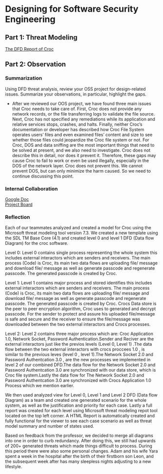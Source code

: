# Designing for Software Security Engineering


## Part 1: Threat Modeling

  [The DFD Report of Croc](https://htmlpreview.github.io/?https://github.com/ZexiXin/CYBR8420/blob/master/DFD%20report/DFD%20Report%20of%20Croc%20Version%202.htm)


## Part 2: Observation


### Summarization
Using DFD threat analysis, review your OSS project for design-related issues. Summarize your observations, in particular, highlight the gaps.

 * After we reviewed our OOS project, we have found three main issues that Croc needs to take care of. First, Croc does not provide any network records, or the file                transferring logs to validate the file source. Next, Croc has not specified any remediations while its application and relative services stops, crashes, and halts.              Finally, neither Croc’s documentation or developer has described how Croc File System operates users’ files and even examined files’ content and size to see whether 
   those files could jeopardize the Croc file system or not.
   For Croc, DOS and data sniffing are the most important things that need to be solved at present, and we also need to investigate. Croc does not describe this in detail, nor      does it prevent it. Therefore, these gaps may cause Croc to fail to work or even be used illegally, especially in the DOS of the network layer. Croc does not prevent this. We    cannot prevent DOS, but can only minimize the harm caused. So we need to continue discussing this point.


### Internal Collaboration
[Google Doc](https://docs.google.com/document/d/12EbnDpuQff2Qv3mEIP6GIVfT_WmlxSaez4pV_MRjUlI/edit?usp=sharing)  
[Project Board](https://github.com/ZexiXin/CYBR8420/projects/1)


### Reflection

Each of our teammates analyzed and created a model for Croc using the Microsoft threat modeling tool version 7.3. We created a new template using the SDL TM Base Core (4.1) and created level 0 and level 1 DFD (Data flow Diagram) for the croc software. 

Level 0: Level 0 contains single process representing the whole system this includes external interactors which are senders and receivers. The main process (Code) is Croc, its main two data flows are uploading file/ message and download file/ message as well as generate passcode and regenerate passcode. The generated passcode is created by Croc.

Level 1: Level 1 contains major process and stored identifies this includes external interactors which are senders and receivers. The main process (Code) is Croc, its main two data flows are uploading file/ message and download file/ message as well as generate passcode and regenerate passcode. The generated passcode is created by Croc. Crocs Data store is the peer to peer encryption algorithm, Croc uses to generated and decrypt passcode. For the sender to protect and assure his uploaded file/message is safe and secure and the receiver to ensure the file/message was downloaded between the two external interactors and Crocs processes. 

Level 2: Level 2 contains three major process which are: Croc Application 1.0, Network Socket, Password Authentication.Sender and Reciver are the external interactors just like the previos levels (Level 0, Level 1) .The data flow between the two external interactors with crocs proccees 1.0 , is similar to the previous leves (level 0 , level 1).The Network Socket 2.0 and Password Authentcation 3.0 , are the new processes we implemented in level 2 of our combined DFD.The data flow for the Network Socket 2.0 and Password Authentcation 3.0 are synchronized with our data store, which is Croc file system.Lastly the data flow for The Network Socket 2.0 and Password Authentcation 3.0 are synchronized with Crocs Application 1.0 Process which we mention earlier.

We then used analyzed view for Level 0, Level 1 and Level 2 DFD (Data flow Diagram) as a team and created one generated scenario for the whole system, as well as the justification and priority for each case. Lastly a full report was created for each level using Microsoft threat modeling repot tool located on the top left corner.  A HTML Report is automatically created and fully functional for the viewer to see each case scenario as well as threat model summary and number of states used.

Based on feedback from the professor, we decided to merge all diagrams into one in order to curb redundancy.  After doing this, we still had upwards of 200+ generated threats which made things difficult to process.  During this period there were also some personal changes.  Adam and his wife Yara spent a week in the hospital after the birth of their firstborn son Leon, and the subsequent week after has many sleepless nights adjusting to a new lifestyle.


